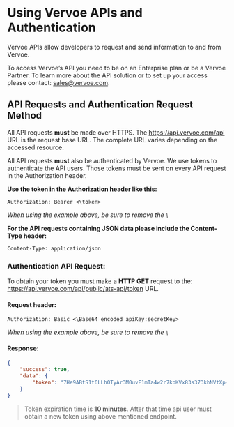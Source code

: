 # Using Vervoe APIs and Authentication

Vervoe APIs allow developers to request and send information to and from Vervoe.

To access Vervoe’s API you need to be on an Enterprise plan or be a Vervoe Partner. To learn more about the API solution or to set up your access please contact: [sales@vervoe.com](mailto:sales@vervoe.com).


## API Requests and Authentication Request Method
All API requests <strong>must</strong> be made over HTTPS. The https://api.vervoe.com/api URL is the request base URL. The complete URL varies depending on the accessed resource. 

All API requests <strong>must</strong> also be authenticated by Vervoe. We use tokens to authenticate the API users. Those tokens must be sent on every API request in the Authorization header.

**Use the token in the Authorization header like this:**

`Authorization: Bearer <\token>`

*When using the example above, be sure to remove the `\`*

**For the API requests containing JSON data please include the Content-Type header:**

`Content-Type: application/json`

### Authentication API Request:

To obtain your token you must make a <strong>HTTP GET</strong> request to the: https://api.vervoe.com/api/public/ats-api/token URL.   

<!--
title: "Authorization request header"
lineNumbers: true
-->
#### Request header:
`Authorization: Basic <\Base64 encoded apiKey:secretKey>`

*When using the example above, be sure to remove the `\`*

#### Response:

```json
{
    "success": true,
    "data": {
        "token": "7He9ABtS1t6LLhOTyAr3M0uvF1mTa4w2r7koKVx83s373khNVtXp-WK3ufXuYasSc4mpUVwo0X4jcxpB1JBh4YRLN3bppvd_F-POMUCZPWGYIP7jz7h47cnD4Db9hqP2b4JdvO4N8y7bpqz6gcYnz6huSAHNy0ADEGWoqR5PvMpWeZBBrqzi8lHE4rgV4g9KBDp-bUbLybsuy-cvI1ueD4W5YUzd55-nn80fvBhAMDH5r18CVoIiSjY4CfTO7GY-bNUvLE4AMFk27XwyCxhJJ-uY4katIuQwkdB4vfECPYNFbXVPOiUtGL1K5Y5IzPCxKpn9ApfOeVDFSoXYectASVGu4wqcU1AnHtL54hdcYyQJXfX9fBB0owXxuPWLaRJlVQhUUNAGSfp5owbtSxpf0PmeynuDlUdOM2hFbSGXyx5RzycwkTM1LDiIKKgYCHirqswrgX7mBxQXfXo3U3GXobAQsxRwFOPTqvPWrrSXGIjfna1_x4rGb_XvWEtwzmYOX02cZH2Q0A5Vcql0tDRyHBovU7s6Y"
    }
}
```
<!-- theme: warning -->

> Token expiration time is **10 minutes**. After that time api user must obtain a new token using above mentioned endpoint.



